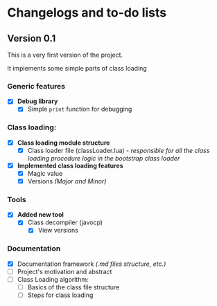 # Changelogs and to-do lists
## Version 0.1
This is a very first version of the project.

It implements some simple parts of class loading
### Generic features
- [x] **Debug library**
  - [x] Simple `print` function for debugging
### Class loading:
- [x] **Class loading module structure**
  - [x] Class loader file (classLoader.lua) - *responsible for all the class* *loading procedure logic in the bootstrap class loader*
- [x] **Implemented class loading features**
  - [x] Magic value
  - [x] Versions *(Major and Minor)*
### Tools
- [x] **Added new tool**
  - [x] Class decompiler (javocp)
    - [x] View versions
### Documentation
- [x] Documentation framework *(.md files structure, etc.)*
- [ ] Project's motivation and abstract
- [ ] Class Loading algorithm:
  - [ ] Basics of the class file structure
  - [ ] Steps for class loading 